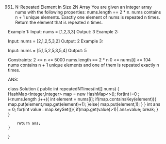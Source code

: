 961. N-Repeated Element in Size 2N Array
You are given an integer array nums with the following properties:
nums.length == 2 * n.
nums contains n + 1 unique elements.
Exactly one element of nums is repeated n times.
Return the element that is repeated n times.

Example 1:
Input: nums = [1,2,3,3]
Output: 3
Example 2:

Input: nums = [2,1,2,5,3,2]
Output: 2
Example 3:

Input: nums = [5,1,5,2,5,3,5,4]
Output: 5
 
Constraints:
2 <= n <= 5000
nums.length == 2 * n
0 <= nums[i] <= 104
nums contains n + 1 unique elements and one of them is repeated exactly n times.

ANS:

class Solution {
    public int repeatedNTimes(int[] nums) {
        HashMap<Integer,Integer> map = new HashMap<>();
        for(int i=0 ; i<nums.length ;i++){
            int element = nums[i];
            if(map.containsKey(element)){
                map.put(element,map.get(element)+1);
            }else{
                map.put(element,1);
            }
        }
        int ans = 0;
        for(int value : map.keySet()){
            if(map.get(value)>1){
               ans=value;
               break; 
            }
        }

        return ans;
    }
}